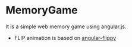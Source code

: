 # MemoryGame #

It is a simple web memory game using angular.js.

* FLIP animation is based on [angular-flippy](https://github.com/zwacky/angular-flippy)